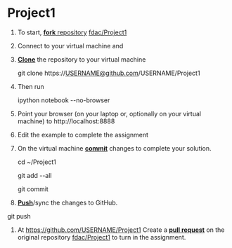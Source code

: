 Project1
===========
1. To start, [**fork** repository][forking] [fdac/Project1][assignment]
1. Connect to your virtual machine and
1. [**Clone**][ref-clone] the repository to your virtual machine

    git clone https://USERNAME@github.com/USERNAME/Project1	

1. Then run

   ipython notebook --no-browser

1. Point your browser (on your laptop or, optionally on your virtual
   machine) to http://localhost:8888
1. Edit the example to complete the assignment
1. On the virtual machine [**commit**][ref-commit] changes to complete your solution.

   cd ~/Project1

   git add --all

   git commit

1. [**Push**][ref-push]/sync the changes to GitHub.

  git push

1. At https://github.com/USERNAME/Project1
   Create a [**pull request**][pull-request] on the
   original repository [fdac/Project1][assignment]  to
   turn in the assignment.

<!-- Links -->
[assignment]: https://github.com/fdac/Project1
[forking]: https://guides.github.com/activities/forking/
[ref-clone]: http://gitref.org/creating/#clone
[ref-commit]: http://gitref.org/basic/#commit
[ref-push]: http://gitref.org/remotes/#push
[pull-request]: https://help.github.com/articles/creating-a-pull-request


